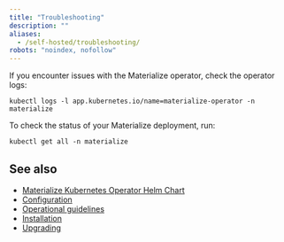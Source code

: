 ```yaml
---
title: "Troubleshooting"
description: ""
aliases:
  - /self-hosted/troubleshooting/
robots: "noindex, nofollow"
---
```


If you encounter issues with the Materialize operator, check the operator logs:

```shell
kubectl logs -l app.kubernetes.io/name=materialize-operator -n materialize
```

To check the status of your Materialize deployment, run:

```shell
kubectl get all -n materialize
```

## See also

- [Materialize Kubernetes Operator Helm Chart](/self-managed/)
- [Configuration](/self-managed/configuration/)
- [Operational guidelines](/self-managed/operational-guidelines/)
- [Installation](/self-managed/installation/)
- [Upgrading](/self-managed/upgrading/)
